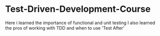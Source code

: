 # Test-Driven-Development-Course

Here i learned the importance of functional and unit testing
I also learned the pros of working with TDD and when to use 'Test After'
